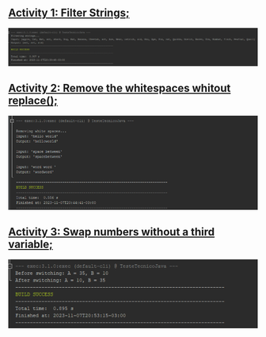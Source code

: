 ## [Activity 1: Filter Strings;](https://github.com/FerrMath/tech_test_Meisters_Solutions/blob/master/TesteTecnicoJava/src/main/java/br/com/matheus/testetecnicojava/TesteTecnicoJava1.java)

![Screenshot of Activity 1](./prints/filter.png)

## [Activity 2: Remove the whitespaces whitout replace();](https://github.com/FerrMath/tech_test_Meisters_Solutions/blob/master/TesteTecnicoJava/src/main/java/br/com/matheus/testetecnicojava/TesteTecnicoJava2.java)

![Screenshot of Activity 2](./prints/whiteSpaces.png)

## [Activity 3: Swap numbers without a third variable;](https://github.com/FerrMath/tech_test_Meisters_Solutions/blob/master/TesteTecnicoJava/src/main/java/br/com/matheus/testetecnicojava/TesteTecnicoJava3.java)

![Screenshot of Activity 3](./prints/switching.png)
